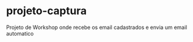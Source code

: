 # projeto-captura
 Projeto de Workshop onde recebe os email cadastrados e envia um email automatico
